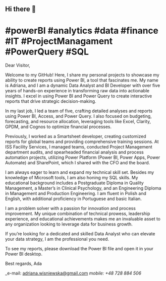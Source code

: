 ## Hi there 👋

<!--
**adrwis/adrwis** is a ✨ _special_ ✨ repository because its `README.md` (this file) appears on your GitHub profile.

Here are some ideas to get you started:

- 🔭 I’m currently working on ...
- 🌱 I’m currently learning ...
- 👯 I’m looking to collaborate on ...
- 🤔 I’m looking for help with ...
- 💬 Ask me about ...
- 📫 How to reach me: ...
- 😄 Pronouns: ...
- ⚡ Fun fact: ...
-->

# #powerBI #analytics #data #finance #IT #ProjectManagament #PowerQuery #SQL

Dear Visitor,

Welcome to my GitHub! Here, I share my personal projects to showcase my ability to create reports using Power BI, a tool that fascinates me. My name is Adriana, and I am a dynamic Data Analyst and BI Developer with over five years of hands-on experience in transforming raw data into actionable insights. I excel in using Power BI and Power Query to create interactive reports that drive strategic decision-making.

In my last job, I led a team of five, crafting detailed analyses and reports using Power BI, Access, and Power Query. I also focused on budgeting, forecasting, and resource allocation, leveraging tools like Excel, Clarity, GPDM, and Cognos to optimize financial processes.

Previously, I worked as a Smartsheet developer, creating customized reports for global teams and providing comprehensive training sessions. At ISS Facility Services, I managed teams, conducted Project Management department audits, and spearheaded financial analysis and process automation projects, utilizing Power Platform (Power BI, Power Apps, Power Automate) and SharePoint, which I shared with the CFO and the board.

I am always eager to learn and expand my technical skill set. Besides my knowledge of Microsoft tools, I am also honing my SQL skills. My educational background includes a Postgraduate Diploma in Quality Management, a Master’s in Clinical Psychology, and an Engineering Diploma in Management and Production Engineering. I am fluent in Polish and English, with additional proficiency in Portuguese and basic Italian.

I am a problem solver with a passion for innovation and process improvement. My unique combination of technical prowess, leadership experience, and educational achievements makes me an invaluable asset to any organization looking to leverage data for business growth.

If you’re looking for a dedicated and skilled Data Analyst who can elevate your data strategy, I am the professional you need.

To see my reports, please download the Power BI file and open it in your Power BI desktop.

Best regards,
Ada

_e-mail: adriana.wisniewska@gmail.com
_mobile: +48 728 884 506_
